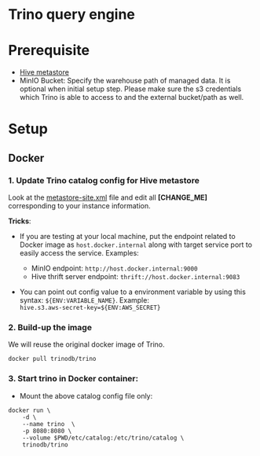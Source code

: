 # Trino query engine

# Prerequisite
- [Hive metastore](https://github.com/leehuwuj/olh/blob/main/hive-metastore)
- MinIO Bucket: Specify the warehouse path of managed data. It is optional when initial setup step. Please make sure the s3 credentials which Trino is able to access to and the external bucket/path as well.

# Setup
## Docker
### 1. Update Trino catalog config for Hive metastore
Look at the [metastore-site.xml](https://github.com/leehuwuj/olh/blob/main/trino/etc/catalog/hive.properties) file and edit all **[CHANGE_ME]** corresponding to your instance information.  

**Tricks**: 
- If you are testing at your local machine, put the endpoint related to Docker image as `host.docker.internal` along with target service port to easily access the service. Examples:
    - MinIO endpoint: `http://host.docker.internal:9000`
    - Hive thrift server endpoint: `thrift://host.docker.internal:9083`

- You can point out config value to a environment variable by using this syntax: `${ENV:VARIABLE_NAME}`. Example:  
```hive.s3.aws-secret-key=${ENV:AWS_SECRET}```

### 2. Build-up the image
We will reuse the original docker image of Trino.
```
docker pull trinodb/trino
```

### 3. Start trino in Docker container:
- Mount the above catalog config file only:
```shell
docker run \
    -d \
    --name trino  \
    -p 8080:8080 \
    --volume $PWD/etc/catalog:/etc/trino/catalog \
    trinodb/trino
```

